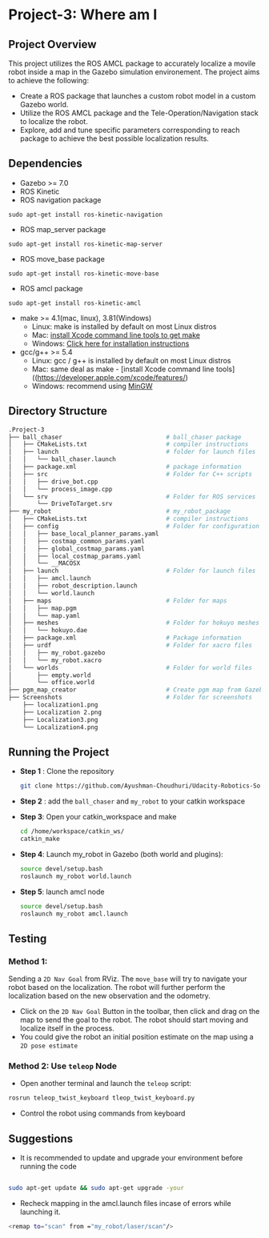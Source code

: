 
# Project-3: Where am I

## Project Overview 

This project utilizes the ROS AMCL package to accurately localize a movile robot inside a map in the Gazebo simulation environement. The project aims to achieve the following: 

* Create a ROS package that launches a custom robot model in a custom Gazebo world. 
* Utilize the ROS AMCL package and the Tele-Operation/Navigation stack to localize the robot. 
* Explore, add and tune specific parameters corresponding to reach package to achieve the best possible localization results. 




## Dependencies

* Gazebo >= 7.0  
* ROS Kinetic  
* ROS navigation package  
```
sudo apt-get install ros-kinetic-navigation
```
* ROS map_server package  
```
sudo apt-get install ros-kinetic-map-server
```
* ROS move_base package  
```
sudo apt-get install ros-kinetic-move-base
```
* ROS amcl package  
```
sudo apt-get install ros-kinetic-amcl
```

* make >= 4.1(mac, linux), 3.81(Windows)
  * Linux: make is installed by default on most Linux distros
  * Mac: [install Xcode command line tools to get make](https://developer.apple.com/xcode/features/)
  * Windows: [Click here for installation instructions](http://gnuwin32.sourceforge.net/packages/make.htm)
* gcc/g++ >= 5.4
  * Linux: gcc / g++ is installed by default on most Linux distros
  * Mac: same deal as make - [install Xcode command line tools]((https://developer.apple.com/xcode/features/)
  * Windows: recommend using [MinGW](http://www.mingw.org/)



## Directory Structure

``` bash
.Project-3
├── ball_chaser                             # ball_chaser package
│   ├── CMakeLists.txt                      # compiler instructions
│   ├── launch                              # folder for launch files
│   │   └── ball_chaser.launch
│   ├── package.xml                         # package information
│   ├── src                                 # Folder for C++ scripts
│   │   ├── drive_bot.cpp
│   │   └── process_image.cpp
│   └── srv                                 # Folder for ROS services
│       └── DriveToTarget.srv
├── my_robot                                # my_robot_package
│   ├── CMakeLists.txt                      # compiler instructions
│   ├── config                              # Folder for configuration files
│   │   ├── base_local_planner_params.yaml
│   │   ├── costmap_common_params.yaml
│   │   ├── global_costmap_params.yaml
│   │   ├── local_costmap_params.yaml
│   │   └── __MACOSX
│   ├── launch                              # Folder for launch files
│   │   ├── amcl.launch
│   │   ├── robot_description.launch
│   │   └── world.launch
│   ├── maps                                # Folder for maps
│   │   ├── map.pgm
│   │   └── map.yaml    
│   ├── meshes                              # Folder for hokuyo meshes
│   │   └── hokuyo.dae
│   ├── package.xml                         # Package information
│   ├── urdf                                # Folder for xacro files
│   │   ├── my_robot.gazebo
│   │   └── my_robot.xacro
│   └── worlds                              # Folder for world files 
│       ├── empty.world
│       └── office.world
├── pgm_map_creator                         # Create pgm map from Gazebo world file for ROS Localization                    
├── Screenshots                             # Folder for screenshots
    ├── localization1.png
    ├── Localization 2.png
    ├── Localization3.png
    └── Localization4.png


```


## Running the Project


* **Step 1** : Clone the repository
  ```bash
  git clone https://github.com/Ayushman-Choudhuri/Udacity-Robotics-Software-Engineer-Nanodegree
  ```
* **Step 2** : add the `ball_chaser` and `my_robot` to your catkin workspace 

* **Step 3**: Open your catkin_workspace and make
  ```bash
  cd /home/workspace/catkin_ws/
  catkin_make
  ```

* **Step 4**: Launch my_robot in Gazebo (both world and plugins): 
    
  ```bash
  source devel/setup.bash 
  roslaunch my_robot world.launch
  ```

* **Step 5**: launch amcl node
  ```bash
  source devel/setup.bash 
  roslaunch my_robot amcl.launch
  ```

## Testing

### Method 1: 

Sending a `2D Nav Goal` from RViz. The `move_base` will try to navigate your robot based on the localization.
The robot will further perform the localization based on the new observation and the odometry. 

* Click on the `2D Nav Goal` Button in the toolbar, then click and drag on the map to send the goal to the robot. The robot should start moving and localize itself in the process.
* You could give the robot an initial position estimate on the map using a `2D pose estimate`

### Method 2: Use `teleop` Node

* Open another terminal and launch the `teleop` script: 

``` bash
rosrun teleop_twist_keyboard tleop_twist_keyboard.py
```
* Control the robot using commands from keyboard
## Suggestions

* It is recommended to update and upgrade your environment before running the code

```bash 

sudo apt-get update && sudo apt-get upgrade -your

```

* Recheck mapping in the amcl.launch files incase of errors while launching it. 

``` bash
<remap to="scan" from ="my_robot/laser/scan"/>
```
